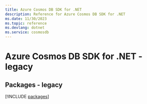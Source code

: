 ```yaml
---
title: Azure Cosmos DB SDK for .NET
description: Reference for Azure Cosmos DB SDK for .NET
ms.date: 11/30/2023
ms.topic: reference
ms.devlang: dotnet
ms.service: cosmosdb
---
```

# Azure Cosmos DB SDK for .NET - legacy
## Packages - legacy
[!INCLUDE [packages](cosmos-db-index.md)]